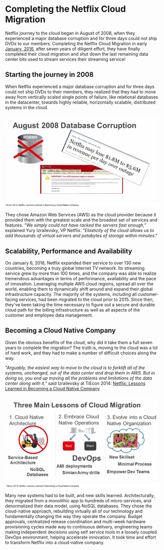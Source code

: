 Completing the Netflix Cloud Migration
======================================
Netflix journey to the cloud began in August of 2008, when they experienced a major database corruption and for three days could not ship DVDs to our members. Completing the Netflix Cloud Migration in early [January, 2016][1], after seven years of diligent effort, they have finally completed their cloud migration and shut down the last remaining data center bits used to stream services their streaming service!

Starting the journey in 2008
----------------------------
When Netflix experienced a major database corruption and for three days could not ship DVDs to their members, they realized that they had to move away from vertically scaled single points of failure, like relational databases in the datacenter, towards highly reliable, horizontally scalable, distributed systems in the cloud.

![database corruption](database_corruption.png)

 They chose Amazon Web Services (AWS) as the cloud provider because it provided them with the greatest scale and the broadest set of services and features. *"We simply could not have racked the servers fast enough,"* explained Yury Izrailevsky, VP Netflix. *"Elasticity of the cloud allows us to add thousands of virtual servers and petabytes of storage within minutes."*

Scalability, Performance and Availability
-----------------------------------------
On January 6, 2016, Netflix expanded their service to over 130 new countries, becoming a truly global Internet TV network. Its streaming service grew by more than 100 times, and the company was able to realize tremendous advantages in terms of performance, availability and the pace of innovation. Leveraging multiple AWS cloud regions, spread all over the world, enabling them to dynamically shift around and expand their global infrastructure capacity. The majority of the systems, including all customer-facing services, had been migrated to the cloud prior to 2015. Since then, they've been taking the time necessary to figure out a secure and durable cloud path for the billing infrastructure as well as all aspects of the customer and employee data management.

Becoming a Cloud Native Company
-------------------------------
Given the obvious benefits of the cloud, why did it take them a full seven years to complete the migration? The truth is, moving to the cloud was a lot of hard work, and they had to make a number of difficult choices along the way.

*"Arguably, the easiest way to move to the cloud is to forklift all of the systems, unchanged, out of the data center and drop them in AWS. But in doing so, you end up moving all the problems and limitations of the data center along with it."* said Izrailevsky at TiEcon 2014: [Netflix: Lessons Learned in Becoming a Cloud Native Company][2]

![Cloud Migration](cloud_migration.png)

Many new systems had to be built, and new skills learned. Architecturally, they migrated from a monolithic app to hundreds of micro-services, and denormalized their data model, using NoSQL databases. They chose the cloud-native approach, rebuilding virtually all of our technology and fundamentally changing the way they operate the company. Budget approvals, centralized release coordination and multi-week hardware provisioning cycles made way to continuous delivery, engineering teams making independent decisions using self service tools in a loosely coupled DevOps environment, helping accelerate innovation. It took time and effort to transform Netflix into a cloud-native company.

[1]: https://media.netflix.com/en/company-blog/completing-the-netflix-cloud-migration
[2]: https://www.youtube.com/watch?v=BTFRWsniH3k
